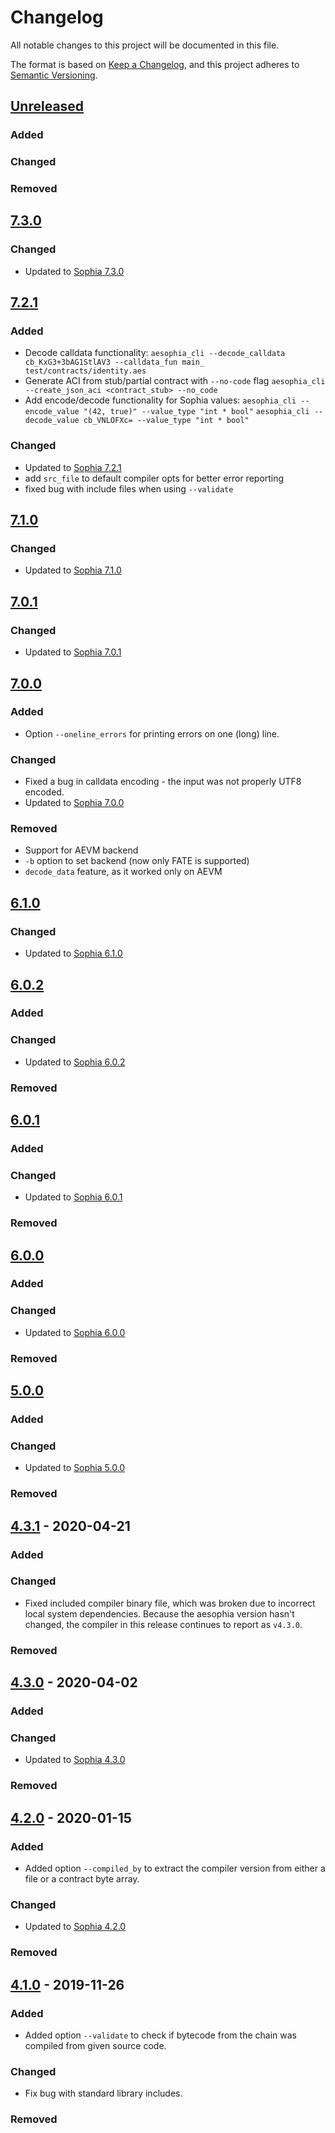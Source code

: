 # Changelog
All notable changes to this project will be documented in this file.

The format is based on [Keep a Changelog](https://keepachangelog.com/en/1.0.0/),
and this project adheres to [Semantic Versioning](https://semver.org/spec/v2.0.0.html).

## [Unreleased]
### Added
### Changed
### Removed

## [7.3.0]
### Changed
- Updated to [Sophia 7.3.0](https://github.com/aeternity/aesophia/blob/master/CHANGELOG.md#730)

## [7.2.1]
### Added
- Decode calldata functionality:
  `aesophia_cli --decode_calldata cb_KxG3+3bAG1StlAV3 --calldata_fun main_ test/contracts/identity.aes`
- Generate ACI from stub/partial contract with `--no-code` flag
  `aesophia_cli --create_json_aci <contract_stub> --no_code`
- Add encode/decode functionality for Sophia values:
  `aesophia_cli --encode_value "(42, true)" --value_type "int * bool"`
  `aesophia_cli --decode_value cb_VNLOFXc= --value_type "int * bool"`
### Changed
- Updated to [Sophia 7.2.1](https://github.com/aeternity/aesophia/blob/master/CHANGELOG.md#721)
- add `src_file` to default compiler opts for better error reporting
- fixed bug with include files when using `--validate`

## [7.1.0]
### Changed
- Updated to [Sophia 7.1.0](https://github.com/aeternity/aesophia/blob/master/CHANGELOG.md#710)

## [7.0.1]
### Changed
- Updated to [Sophia 7.0.1](https://github.com/aeternity/aesophia/blob/master/CHANGELOG.md#701)

## [7.0.0]
### Added
- Option `--oneline_errors` for printing errors on one (long) line.
### Changed
- Fixed a bug in calldata encoding - the input was not properly UTF8 encoded.
- Updated to [Sophia 7.0.0](https://github.com/aeternity/aesophia/blob/master/CHANGELOG.md#700)
### Removed
- Support for AEVM backend
- `-b` option to set backend (now only FATE is supported)
- `decode_data` feature, as it worked only on AEVM

## [6.1.0]
### Changed
- Updated to [Sophia 6.1.0](https://github.com/aeternity/aesophia/blob/master/CHANGELOG.md#610---2021-10-20)

## [6.0.2]
### Added
### Changed
- Updated to [Sophia 6.0.2](https://github.com/aeternity/aesophia/blob/master/CHANGELOG.md#602)
### Removed

## [6.0.1]
### Added
### Changed
- Updated to [Sophia 6.0.1](https://github.com/aeternity/aesophia/blob/master/CHANGELOG.md#601)
### Removed

## [6.0.0]
### Added
### Changed
- Updated to [Sophia 6.0.0](https://github.com/aeternity/aesophia/blob/master/CHANGELOG.md#600)
### Removed

## [5.0.0]
### Added
### Changed
- Updated to [Sophia 5.0.0](https://github.com/aeternity/aesophia/blob/master/CHANGELOG.md#500)
### Removed

## [4.3.1] - 2020-04-21
### Added
### Changed
- Fixed included compiler binary file, which was broken due to incorrect local system dependencies.
  Because the aesophia version hasn't changed, the compiler in this release
  continues to report as `v4.3.0`.
### Removed

## [4.3.0] - 2020-04-02
### Added
### Changed
- Updated to [Sophia 4.3.0](https://github.com/aeternity/aesophia/blob/master/CHANGELOG.md#430)
### Removed

## [4.2.0] - 2020-01-15
### Added
- Added option `--compiled_by` to extract the compiler version from either a file or a
  contract byte array.
### Changed
- Updated to [Sophia 4.2.0](https://github.com/aeternity/aesophia/blob/master/CHANGELOG.md#420---2020-01-15)
### Removed

## [4.1.0] - 2019-11-26
### Added
- Added option `--validate` to check if bytecode from the chain was compiled from given
  source code.
### Changed
- Fix bug with standard library includes.
### Removed

[Unreleased]: https://github.com/aeternity/aesophia_cli/compare/v7.3.0...HEAD
[7.3.0]: https://github.com/aeternity/aesophia_cli/compare/v7.2.1...v7.3.0
[7.2.1]: https://github.com/aeternity/aesophia_cli/compare/v7.1.0...v7.2.1
[7.1.0]: https://github.com/aeternity/aesophia_cli/compare/v7.0.1...v7.1.0
[7.0.1]: https://github.com/aeternity/aesophia_cli/compare/v7.0.0...v7.0.1
[7.0.0]: https://github.com/aeternity/aesophia_cli/compare/v6.1.0...v7.0.0
[6.1.0]: https://github.com/aeternity/aesophia_cli/compare/v6.0.2...v6.1.0
[6.0.2]: https://github.com/aeternity/aesophia_cli/compare/v6.0.1...v6.0.2
[6.0.1]: https://github.com/aeternity/aesophia_cli/compare/v6.0.0...v6.0.1
[6.0.0]: https://github.com/aeternity/aesophia_cli/compare/v5.0.0...v6.0.0
[5.0.0]: https://github.com/aeternity/aesophia_cli/compare/v4.3.1...v5.0.0
[4.3.1]: https://github.com/aeternity/aesophia_cli/compare/v4.3.0...v4.3.1
[4.3.0]: https://github.com/aeternity/aesophia_cli/compare/v4.2.0...v4.3.0
[4.2.0]: https://github.com/aeternity/aesophia_cli/compare/v4.1.0...v4.2.0
[4.1.0]: https://github.com/aeternity/aesophia_cli/releases/tag/v4.1.0
